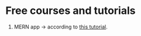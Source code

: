 # Free courses and tutorials

1. MERN app -> according to
   [this tutorial](https://www.freecodecamp.org/news/create-a-react-frontend-a-node-express-backend-and-connect-them-together-c5798926047c).
